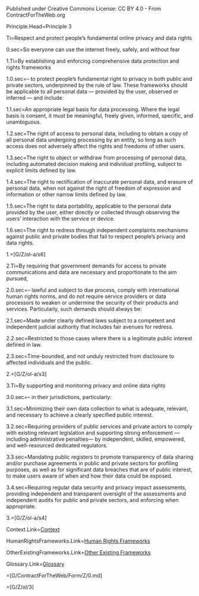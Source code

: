 Published under Creative Commons License: CC BY 4.0 - From ContractForTheWeb.org

Principle.Head=Principle 3

Ti=Respect and protect people’s fundamental online privacy and data rights

0.sec=So everyone can use the internet freely, safely, and without fear

1.Ti=By establishing and enforcing comprehensive data protection and rights frameworks

1.0.sec=– to protect people’s fundamental right to privacy in both public and private sectors, underpinned by the rule of law. These frameworks should be applicable to all personal data — provided by the user, observed or inferred — and include:

1.1.sec=An appropriate legal basis for data processing. Where the legal basis is consent, it must be meaningful, freely given, informed, specific, and unambiguous.

1.2.sec=The right of access to personal data, including to obtain a copy of all personal data undergoing processing by an entity, so long as such access does not adversely affect the rights and freedoms of other users.

1.3.sec=The right to object or withdraw from processing of personal data, including automated decision making and individual profiling, subject to explicit limits defined by law.

1.4.sec=The right to rectification of inaccurate personal data, and erasure of personal data, when not against the right of freedom of expression and information or other narrow limits defined by law.

1.5.sec=The right to data portability, applicable to the personal data provided by the user, either directly or collected through observing the users’ interaction with the service or device.

1.6.sec=The right to redress through independent complaints mechanisms against public and private bodies that fail to respect people’s privacy and data rights.

1.=[G/Z/ol-a/s6]

2.Ti=By requiring that government demands for access to private communications and data are necessary and proportionate to the aim pursued,

2.0.sec=– lawful and subject to due process, comply with international human rights norms, and do not require service providers or data processors to weaken or undermine the security of their products and services. Particularly, such demands should always be:

2.1.sec=Made under clearly defined laws subject to a competent and independent judicial authority that includes fair avenues for redress.

2.2.sec=Restricted to those cases where there is a legitimate public interest defined in law.

2.3.sec=Time-bounded, and not unduly restricted from disclosure to affected individuals and the public.

2.=[G/Z/ol-a/s3]

3.Ti=By supporting and monitoring privacy and online data rights

3.0.sec=– in their jurisdictions, particularly:

3.1.sec=Minimizing their own data collection to what is adequate, relevant, and necessary to achieve a clearly specified public interest.

3.2.sec=Requiring providers of public services and private actors to comply with existing relevant legislation and supporting strong enforcement —including administrative penalties— by independent, skilled, empowered, and well-resourced dedicated regulators.

3.3.sec=Mandating public registers to promote transparency of data sharing and/or purchase agreements in public and private sectors for profiling purposes, as well as for significant data breaches that are of public interest, to make users aware of when and how their data could be exposed.

3.4.sec=Requiring regular data security and privacy impact assessments, providing independent and transparent oversight of the assessments and independent audits for public and private sectors, and enforcing when appropriate.

3.=[G/Z/ol-a/s4]

Context.Link=<a href="https://contractfortheweb.org/principles/principles/principle-3-more-info/#section-1">Context</a>

HumanRightsFrameworks.Link=<a href="https://contractfortheweb.org/principles/principles/principle-3-more-info/#section-2">Human Rights Frameworks</a>

OtherExistingFrameworks.Link=<a href="https://contractfortheweb.org/principles/principles/principle-3-more-info/#section-3">Other Existing Frameworks</a>

Glossary.Link=<a href="https://contractfortheweb.org/principles/principles/principle-3-more-info/#section-4">Glossary</a>

=[G/ContractForTheWeb/Form/Z/0.md]

=[G/Z/ol/3]